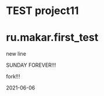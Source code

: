 TEST project11
============

# ru.makar.first_test

new line

SUNDAY FOREVER!!!

fork!!!





2021-06-06
